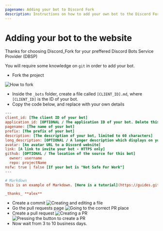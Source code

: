 ```yaml
---
pagename: Adding your bot to Discord Fork
description: Instructions on how to add your own bot to the Discord Fork botlist.
---
```


# Adding your bot to the website
Thanks for choosing Discord_Fork for your preffered Discord Bots Service Provider (DBSP)

You will require some knowledge on `git` in order to add your bot.

- Fork the project

![How to fork](https://its-not-advertising-if-the-website-doesnt-exist-anymore.moustacheminer.com/1531011733.77.png)

- Inside the `_bots` folder, create a file called `[CLIENT_ID].md`, where `[CLIENT_ID]` is the ID of your bot.
- Copy the code below, and replace with your own details

```ini
---
client_id: [The client ID of your bot]
application_id: [OPTIONAL / The application ID of your bot. Delete this line, unless you have a pre-2016 bot]
pagename: [The name of your bot]
prefix: [The prefix of your bot]
description: [The description of your bot, limited to 60 characters]
long_description: [OPTIONAL / A longer description which displays on your bot page]
avatar: [An avatar URL to a Discord website]
link: [A link to invite your bot - HTTPS only]
github: [OPTIONAL / The location of the source for this bot]
  owner: username
  repo: projectName
nsfw: true | false [If your bot is "Not Safe For Work"]
---

# Markdown
This is an example of Markdown. [Here is a tutorial](https://guides.github.com/features/mastering-markdown/)

_thanks_ **alex**
```

- Create a commit
![Creating and editing a file](https://its-not-advertising-if-the-website-doesnt-exist-anymore.moustacheminer.com/1531012665.07.png)
- Go the pull requests page
![Going to the correct PR place](https://its-not-advertising-if-the-website-doesnt-exist-anymore.moustacheminer.com/1531012768.53.png)
- Create a pull request
![Creating a PR](https://its-not-advertising-if-the-website-doesnt-exist-anymore.moustacheminer.com/1531012827.26.png)
![Pressing the button to create a PR](https://its-not-advertising-if-the-website-doesnt-exist-anymore.moustacheminer.com/1531012912.81.png)
- Now wait from 3 to 10 business days.
